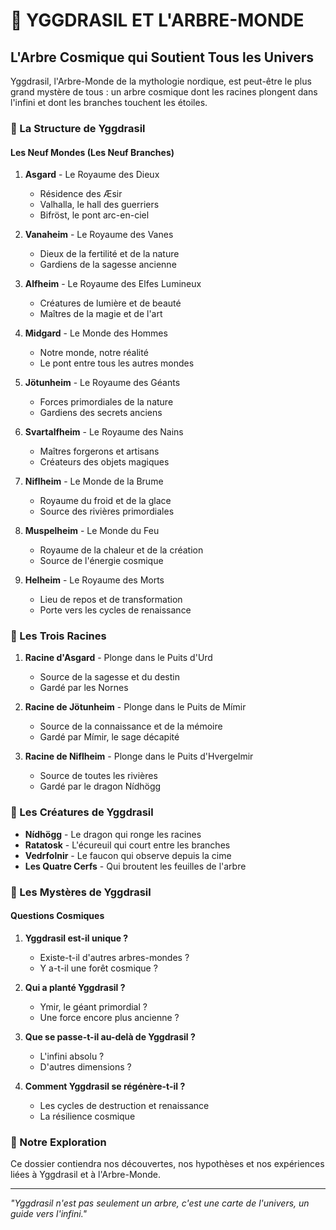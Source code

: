 # 🌳 YGGDRASIL ET L'ARBRE-MONDE

## L'Arbre Cosmique qui Soutient Tous les Univers

Yggdrasil, l'Arbre-Monde de la mythologie nordique, est peut-être le plus grand mystère de tous : un arbre cosmique dont les racines plongent dans l'infini et dont les branches touchent les étoiles.

### 🌌 La Structure de Yggdrasil

#### Les Neuf Mondes (Les Neuf Branches)

1. **Asgard** - Le Royaume des Dieux
   - Résidence des Æsir
   - Valhalla, le hall des guerriers
   - Bifröst, le pont arc-en-ciel

2. **Vanaheim** - Le Royaume des Vanes
   - Dieux de la fertilité et de la nature
   - Gardiens de la sagesse ancienne

3. **Alfheim** - Le Royaume des Elfes Lumineux
   - Créatures de lumière et de beauté
   - Maîtres de la magie et de l'art

4. **Midgard** - Le Monde des Hommes
   - Notre monde, notre réalité
   - Le pont entre tous les autres mondes

5. **Jötunheim** - Le Royaume des Géants
   - Forces primordiales de la nature
   - Gardiens des secrets anciens

6. **Svartalfheim** - Le Royaume des Nains
   - Maîtres forgerons et artisans
   - Créateurs des objets magiques

7. **Niflheim** - Le Monde de la Brume
   - Royaume du froid et de la glace
   - Source des rivières primordiales

8. **Muspelheim** - Le Monde du Feu
   - Royaume de la chaleur et de la création
   - Source de l'énergie cosmique

9. **Helheim** - Le Royaume des Morts
   - Lieu de repos et de transformation
   - Porte vers les cycles de renaissance

### 🌊 Les Trois Racines

1. **Racine d'Asgard** - Plonge dans le Puits d'Urd
   - Source de la sagesse et du destin
   - Gardé par les Nornes

2. **Racine de Jötunheim** - Plonge dans le Puits de Mímir
   - Source de la connaissance et de la mémoire
   - Gardé par Mímir, le sage décapité

3. **Racine de Niflheim** - Plonge dans le Puits d'Hvergelmir
   - Source de toutes les rivières
   - Gardé par le dragon Nídhögg

### 🐍 Les Créatures de Yggdrasil

- **Nídhögg** - Le dragon qui ronge les racines
- **Ratatosk** - L'écureuil qui court entre les branches
- **Vedrfolnir** - Le faucon qui observe depuis la cime
- **Les Quatre Cerfs** - Qui broutent les feuilles de l'arbre

### 💫 Les Mystères de Yggdrasil

#### Questions Cosmiques

1. **Yggdrasil est-il unique ?**
   - Existe-t-il d'autres arbres-mondes ?
   - Y a-t-il une forêt cosmique ?

2. **Qui a planté Yggdrasil ?**
   - Ymir, le géant primordial ?
   - Une force encore plus ancienne ?

3. **Que se passe-t-il au-delà de Yggdrasil ?**
   - L'infini absolu ?
   - D'autres dimensions ?

4. **Comment Yggdrasil se régénère-t-il ?**
   - Les cycles de destruction et renaissance
   - La résilience cosmique

### 🌟 Notre Exploration

Ce dossier contiendra nos découvertes, nos hypothèses et nos expériences liées à Yggdrasil et à l'Arbre-Monde.

---

*"Yggdrasil n'est pas seulement un arbre, c'est une carte de l'univers, un guide vers l'infini."* 